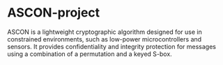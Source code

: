 # ASCON-project
ASCON is a lightweight cryptographic algorithm designed for use in constrained environments, such as low-power microcontrollers and sensors. It provides confidentiality and integrity protection for messages using a combination of a permutation and a keyed S-box.
